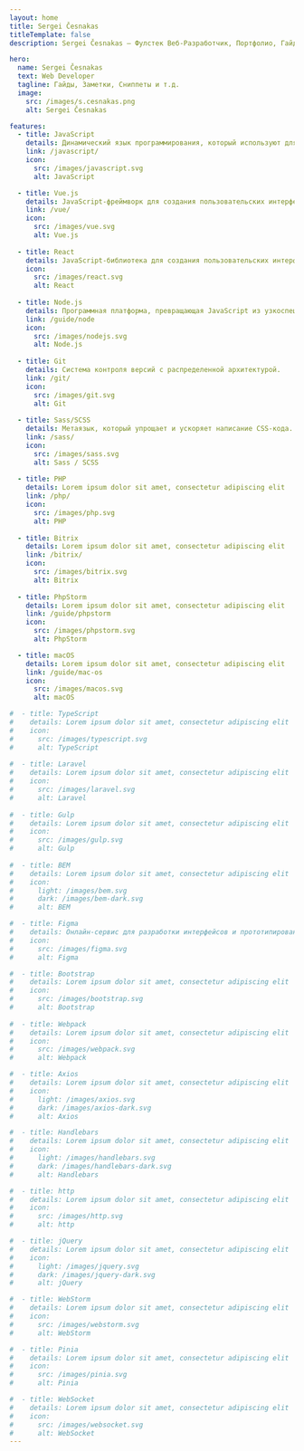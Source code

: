 ```yaml
---
layout: home
title: Sergei Česnakas
titleTemplate: false
description: Sergei Česnakas — Фулстек Веб-Разработчик, Портфолио, Гайды, Заметки, Сниппеты.

hero:
  name: Sergei Česnakas
  text: Web Developer
  tagline: Гайды, Заметки, Сниппеты и т.д.
  image:
    src: /images/s.cesnakas.png
    alt: Sergei Česnakas

features:
  - title: JavaScript
    details: Динамический язык программирования, который используют для создания интерактивных веб-страниц.
    link: /javascript/
    icon:
      src: /images/javascript.svg
      alt: JavaScript

  - title: Vue.js
    details: JavaScript-фреймворк для создания пользовательских интерфейсов (UI).
    link: /vue/
    icon:
      src: /images/vue.svg
      alt: Vue.js
    
  - title: React
    details: JavaScript-библиотека для создания пользовательских интерфейсов (UI).
    icon:
      src: /images/react.svg
      alt: React
      
  - title: Node.js
    details: Программная платформа, превращающая JavaScript из узкоспециализированного языка в язык общего назначения.
    link: /guide/node
    icon:
      src: /images/nodejs.svg
      alt: Node.js
      
  - title: Git
    details: Система контроля версий с распределенной архитектурой.
    link: /git/
    icon:
      src: /images/git.svg
      alt: Git
      
  - title: Sass/SCSS
    details: Метаязык, который упрощает и ускоряет написание CSS-кода.
    link: /sass/
    icon:
      src: /images/sass.svg
      alt: Sass / SCSS
      
  - title: PHP
    details: Lorem ipsum dolor sit amet, consectetur adipiscing elit
    link: /php/
    icon:
      src: /images/php.svg
      alt: PHP
      
  - title: Bitrix
    details: Lorem ipsum dolor sit amet, consectetur adipiscing elit
    link: /bitrix/
    icon:
      src: /images/bitrix.svg
      alt: Bitrix
      
  - title: PhpStorm
    details: Lorem ipsum dolor sit amet, consectetur adipiscing elit
    link: /guide/phpstorm
    icon:
      src: /images/phpstorm.svg
      alt: PhpStorm

  - title: macOS
    details: Lorem ipsum dolor sit amet, consectetur adipiscing elit
    link: /guide/mac-os
    icon:
      src: /images/macos.svg
      alt: macOS

#  - title: TypeScript
#    details: Lorem ipsum dolor sit amet, consectetur adipiscing elit
#    icon:
#      src: /images/typescript.svg
#      alt: TypeScript
      
#  - title: Laravel
#    details: Lorem ipsum dolor sit amet, consectetur adipiscing elit
#    icon:
#      src: /images/laravel.svg
#      alt: Laravel
      
#  - title: Gulp
#    details: Lorem ipsum dolor sit amet, consectetur adipiscing elit
#    icon:
#      src: /images/gulp.svg
#      alt: Gulp
    
#  - title: BEM
#    details: Lorem ipsum dolor sit amet, consectetur adipiscing elit
#    icon:
#      light: /images/bem.svg
#      dark: /images/bem-dark.svg
#      alt: BEM

#  - title: Figma
#    details: Онлайн-сервис для разработки интерфейсов и прототипирования.
#    icon:
#      src: /images/figma.svg
#      alt: Figma

#  - title: Bootstrap
#    details: Lorem ipsum dolor sit amet, consectetur adipiscing elit
#    icon:
#      src: /images/bootstrap.svg
#      alt: Bootstrap
      
#  - title: Webpack
#    details: Lorem ipsum dolor sit amet, consectetur adipiscing elit
#    icon:
#      src: /images/webpack.svg
#      alt: Webpack

#  - title: Axios
#    details: Lorem ipsum dolor sit amet, consectetur adipiscing elit
#    icon:
#      light: /images/axios.svg
#      dark: /images/axios-dark.svg
#      alt: Axios

#  - title: Handlebars
#    details: Lorem ipsum dolor sit amet, consectetur adipiscing elit
#    icon:
#      light: /images/handlebars.svg
#      dark: /images/handlebars-dark.svg
#      alt: Handlebars

#  - title: http
#    details: Lorem ipsum dolor sit amet, consectetur adipiscing elit
#    icon:
#      src: /images/http.svg
#      alt: http

#  - title: jQuery
#    details: Lorem ipsum dolor sit amet, consectetur adipiscing elit
#    icon:
#      light: /images/jquery.svg
#      dark: /images/jquery-dark.svg
#      alt: jQuery

#  - title: WebStorm
#    details: Lorem ipsum dolor sit amet, consectetur adipiscing elit
#    icon:
#      src: /images/webstorm.svg
#      alt: WebStorm

#  - title: Pinia
#    details: Lorem ipsum dolor sit amet, consectetur adipiscing elit
#    icon:
#      src: /images/pinia.svg
#      alt: Pinia

#  - title: WebSocket
#    details: Lorem ipsum dolor sit amet, consectetur adipiscing elit
#    icon:
#      src: /images/websocket.svg
#      alt: WebSocket
---
```

